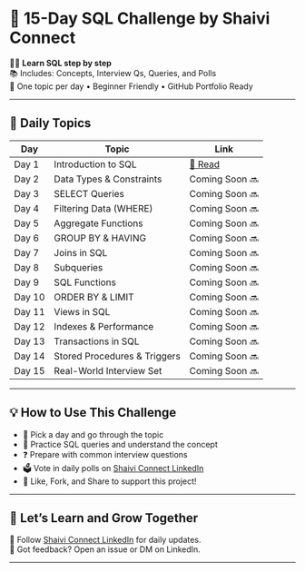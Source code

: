 <!-- SHAIVI CONNECT SQL CHALLENGE -->

# 🚀 15-Day SQL Challenge by Shaivi Connect

👩‍💻 **Learn SQL step by step**  
📚 Includes: Concepts, Interview Qs, Queries, and Polls  
📅 One topic per day • Beginner Friendly • GitHub Portfolio Ready  

---

## 📌 Daily Topics

| Day | Topic                        | Link                            |
|-----|------------------------------|----------------------------------|
| Day 1 | Introduction to SQL         | [📖 Read](./Day1_Intro_SQL.md)   |
| Day 2 | Data Types & Constraints    | Coming Soon 🔜                   |
| Day 3 | SELECT Queries              | Coming Soon 🔜                   |
| Day 4 | Filtering Data (WHERE)      | Coming Soon 🔜                   |
| Day 5 | Aggregate Functions         | Coming Soon 🔜                   |
| Day 6 | GROUP BY & HAVING           | Coming Soon 🔜                   |
| Day 7 | Joins in SQL                | Coming Soon 🔜                   |
| Day 8 | Subqueries                  | Coming Soon 🔜                   |
| Day 9 | SQL Functions               | Coming Soon 🔜                   |
| Day 10| ORDER BY & LIMIT            | Coming Soon 🔜                   |
| Day 11| Views in SQL                | Coming Soon 🔜                   |
| Day 12| Indexes & Performance       | Coming Soon 🔜                   |
| Day 13| Transactions in SQL         | Coming Soon 🔜                   |
| Day 14| Stored Procedures & Triggers| Coming Soon 🔜                   |
| Day 15| Real-World Interview Set    | Coming Soon 🔜                   |

---

## 💡 How to Use This Challenge

- 📅 Pick a day and go through the topic
- 🧠 Practice SQL queries and understand the concept
- ❓ Prepare with common interview questions
- 🗳️ Vote in daily polls on [Shaivi Connect LinkedIn](https://www.linkedin.com/company/shaivi-connect/)
- 🌟 Like, Fork, and Share to support this project!

---

## 📣 Let’s Learn and Grow Together

🔗 Follow [Shaivi Connect LinkedIn](https://www.linkedin.com/company/shaivi-connect/) for daily updates.  
💬 Got feedback? Open an issue or DM on LinkedIn.

---
